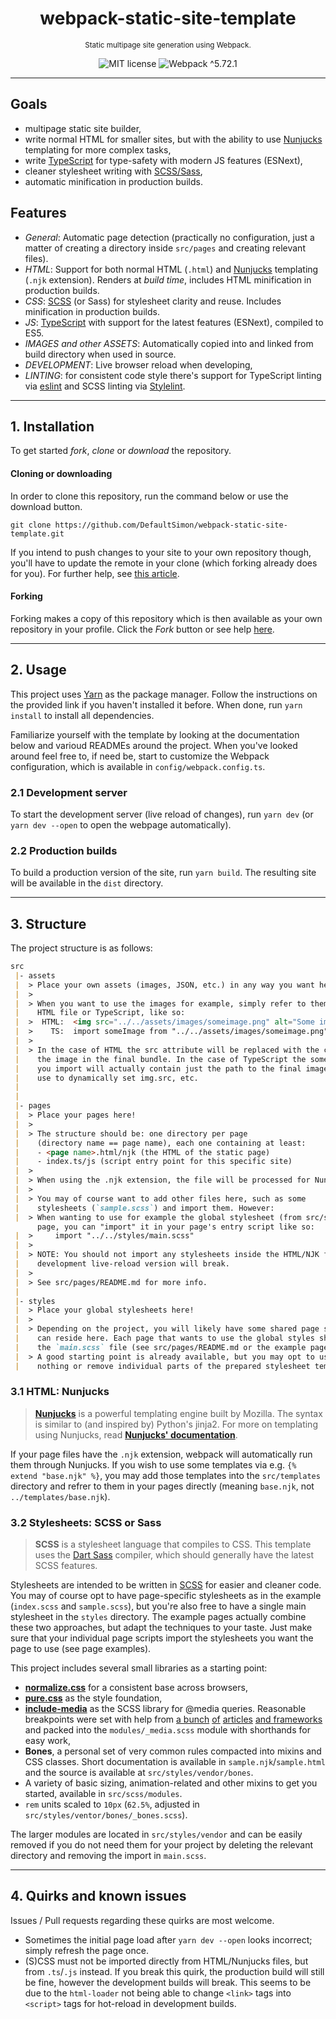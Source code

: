 <h1 align="center">
    webpack-static-site-template
</h1>
<p align="center">
    <sup>Static multipage site generation using Webpack.</sup>
</p>
<p align="center">
    <img src="https://img.shields.io/badge/license-MIT-yellowgreen" alt="MIT license">
    <img src="https://img.shields.io/badge/webpack-%5E5.72.1-6ba7d6?logo=webpack&logoColor=white" alt="Webpack ^5.72.1">
</p>

---

## Goals
- multipage static site builder,
- write normal HTML for smaller sites, but with the ability to use [Nunjucks](https://mozilla.github.io/nunjucks/) templating for more complex tasks,
- write [TypeScript](https://www.typescriptlang.org/) for type-safety with modern JS features (ESNext),
- cleaner stylesheet writing with [SCSS/Sass](https://sass-lang.com/),
- automatic minification in production builds.


## Features
- *General*: Automatic page detection (practically no configuration, just a matter of creating a directory inside `src/pages` and creating relevant files).
- *HTML*: Support for both normal HTML (`.html`) and [Nunjucks](https://mozilla.github.io/nunjucks/) templating (`.njk` extension). Renders at *build time*, includes HTML minification in production builds.
- *CSS*: [SCSS](https://sass-lang.com/) (or Sass) for stylesheet clarity and reuse. Includes minification in production builds.
- *JS*: [TypeScript](https://www.typescriptlang.org/) with support for the latest features (ESNext), compiled to ES5.
- *IMAGES and other ASSETS*: Automatically copied into and linked from build directory when used in source.
- *DEVELOPMENT*: Live browser reload when developing,
- *LINTING*: for consistent code style there's support for TypeScript linting via [eslint](https://eslint.org/) and SCSS linting via [Stylelint](https://stylelint.io/).

---

## 1. Installation
To get started *fork*, *clone* or *download* the repository.

#### Cloning or downloading
In order to clone this repository, run the command below or use the download button.
```
git clone https://github.com/DefaultSimon/webpack-static-site-template.git
```

If you intend to push changes to your site to your own repository though, you'll have to update the remote in your clone (which forking already does for you). For further help, see [this article](https://help.github.com/en/articles/cloning-a-repository).

#### Forking
Forking makes a copy of this repository which is then available as your own repository in your profile. Click the *Fork* button or see help [here](https://help.github.com/en/articles/fork-a-repo).

---

## 2. Usage
This project uses [Yarn](https://yarnpkg.com/) as the package manager. Follow the instructions on the provided link if you haven't installed it before. When done, run `yarn install` to install all dependencies.

Familiarize yourself with the template by looking at the documentation below and varioud READMEs around the project.
When you've looked around feel free to, if need be, start to customize the Webpack configuration, which is available in `config/webpack.config.ts`.

### 2.1 Development server
To start the development server (live reload of changes), run `yarn dev` (or `yarn dev --open` to open the webpage automatically).

### 2.2 Production builds
To build a production version of the site, run `yarn build`. The resulting site will be available in the `dist` directory.

---

## 3. Structure
The project structure is as follows:

```markdown
src
 |- assets
 |  > Place your own assets (images, JSON, etc.) in any way you want here!
 |  > 
 |  > When you want to use the images for example, simply refer to them from the 
 |    HTML file or TypeScript, like so:
 |  >  HTML:  <img src="../../assets/images/someimage.png" alt="Some image.">
 |  >    TS:  import someImage from "../../assets/images/someimage.png"
 |  >
 |  > In the case of HTML the src attribute will be replaced with the correct url of 
 |    the image in the final bundle. In the case of TypeScript the someImage variable 
 |    you import will actually contain just the path to the final image, which you may 
 |    use to dynamically set img.src, etc.
 |
 |
 |- pages
 |  > Place your pages here!
 |  > 
 |  > The structure should be: one directory per page 
 |    (directory name == page name), each one containing at least:
 |    - <page name>.html/njk (the HTML of the static page)
 |    - index.ts/js (script entry point for this specific site)
 |  >
 |  > When using the .njk extension, the file will be processed for Nunjucks templating.
 |  >
 |  > You may of course want to add other files here, such as some 
 |    stylesheets (`sample.scss`) and import them. However:
 |  > When wanting to use for example the global stylesheet (from src/styles) in your
      page, you can "import" it in your page's entry script like so:
 |  >     import "../../styles/main.scss"
 |  >
 |  > NOTE: You should not import any stylesheets inside the HTML/NJK file, because the
 |    development live-reload version will break.
 |  >
 |  > See src/pages/README.md for more info.
 |
 |- styles
 |  > Place your global stylesheets here!
 |  >
 |  > Depending on the project, you will likely have some shared page styles, which
 |    can reside here. Each page that wants to use the global styles should link to 
 |    the `main.scss` file (see src/pages/README.md or the example pages).
 |  > A good starting point is already available, but you may opt to use 
 |    nothing or remove individual parts of the prepared stylesheet template - see below.
```

### 3.1 HTML: Nunjucks
> [**Nunjucks**](https://mozilla.github.io/nunjucks/) is a powerful templating engine built by Mozilla. The syntax is similar to (and inspired by) Python's jinja2.
For more on templating using Nunjucks, read [**Nunjucks' documentation**](https://mozilla.github.io/nunjucks/templating.html).

If your page files have the `.njk` extension, webpack will automatically run them through Nunjucks. If you wish to use some templates via e.g. `{% extend "base.njk" %}`, you may add those templates into the `src/templates` directory and refrer to them in your pages directly (meaning `base.njk`, not `../templates/base.njk`).

### 3.2 Stylesheets: SCSS or Sass
> **SCSS** is a stylesheet language that compiles to CSS. This template uses the [Dart Sass](https://sass-lang.com) compiler, which should generally have the latest SCSS features.

Stylesheets are intended to be written in [SCSS](https://sass-lang.com/documentation/syntax) for easier and cleaner code. You may of course opt to have page-specific stylesheets as in the example (`index.scss` and `sample.scss`), but you're also free to have a single main stylesheet in the `styles` directory. The example pages actually combine these two approaches, but adapt the techniques to your taste. Just make sure that your individual page scripts import the stylesheets you want the page to use (see page examples).

This project includes several small libraries as a starting point:
- [**normalize.css**](https://necolas.github.io/normalize.css/) for a consistent base across browsers,
- [**pure.css**](https://purecss.io/) as the style foundation,
- [**include-media**](https://eduardoboucas.github.io/include-media/) as the SCSS library for @media queries. Reasonable breakpoints were set with help from [a bunch](https://www.freecodecamp.org/news/the-100-correct-way-to-do-css-breakpoints-88d6a5ba1862/) [of](https://flaviocopes.com/css-breakpoints/) [articles](https://howto-wordpress-tips.com/responsive-breakpoints-tutorial/) [and frameworks](https://polypane.app/blog/css-breakpoints-used-by-popular-css-frameworks/) and packed into the `modules/_media.scss` module with shorthands for easy work,
- **Bones**, a personal set of very common rules compacted into mixins and CSS classes. Short documentation is available in `sample.njk`/`sample.html` and the source is available at `src/styles/vendor/bones`.
- A variety of basic sizing, animation-related and other mixins to get you started, available in `src/scss/modules`.
- `rem` units scaled to `10px` (`62.5%`, adjusted in `src/styles/ventor/bones/_bones.scss`).

The larger modules are located in `src/styles/vendor` and can be easily removed if you do not need them for your project by deleting the relevant directory and removing the import in `main.scss`.

---

## 4. Quirks and known issues
Issues / Pull requests regarding these quirks are most welcome.

- Sometimes the initial page load after `yarn dev --open` looks incorrect; simply refresh the page once.
- (S)CSS must not be imported directly from HTML/Nunjucks files, but from `.ts`/`.js` instead. 
  If you break this quirk, the production build will still be fine, however the development builds will break. 
  This seems to be due to the `html-loader` not being able to change `<link>` tags into `<script>` tags 
  for hot-reload in development builds.
